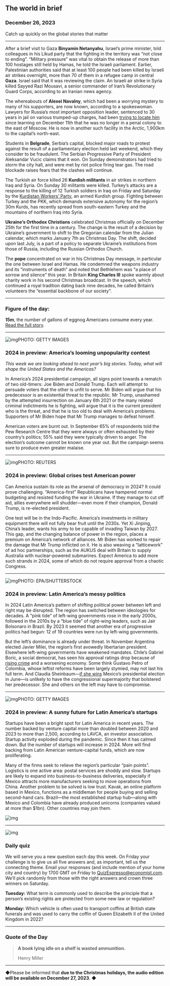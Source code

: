 ## The world in brief

### December 26, 2023

Catch up quickly on the global stories that matter



------



After a brief visit to Gaza **Binyamin Netanyahu**, Israel’s prime minister, told colleagues in his Likud party that the fighting in the territory was “not close to ending”. “Military pressure” was vital to obtain the release of more than 100 hostages still held by Hamas, he told the Israeli parliament. Earlier, Palestinian authorities said that at least 100 people had been killed by Israeli air strikes overnight, more than 70 of them in a refugee camp in central **Gaza**. Israel said that it was reviewing the claim. An Israeli air strike in Syria killed Sayyed Razi Mousavi, a senior commander of Iran’s Revolutionary Guard Corps, according to an Iranian news agency.

The whereabouts of **Alexei Navalny**, which had been a worrying mystery to many of his supporters, are now known, according to a spokeswoman. Lawyers for Russia’s most important opposition leader, sentenced to 30 years in jail on various trumped-up charges, had been [trying to locate him](https://www.economist.com/europe/2023/12/14/alexei-navalny-russias-opposition-leader-is-missing-in-the-gulag) since learning on December 11th that he was no longer in a penal colony to the east of Moscow. He is now in another such facility in the Arctic, 1,900km to the capital’s north-east.

Students in **Belgrade**, Serbia’s capital, blocked major roads to protest against the result of a parliamentary election held last weekend, which they consider to be fraudulent. The Serbian Progressive Party of President Aleksandar Vucic claims that it won. On Sunday demonstrators had tried to storm the city hall, and were met by riot police firing tear gas. The road blockade raises fears that the clashes will continue.

The Turkish air force killed 26 **Kurdish militants** in air strikes in northern Iraq and Syria. On Sunday 30 militants were killed. Turkey’s attacks are a response to the killing of 12 Turkish soldiers in Iraq on Friday and Saturday by the [Kurdistan Workers’ Party](https://www.economist.com/the-economist-explains/2022/06/28/what-is-the-pkk), an armed Kurdish group. Fighting between Turkey and the PKK, which demands extensive autonomy for the region’s 30m Kurds, has recently spread from south-eastern Turkey and the mountains of northern Iraq into Syria.

**Ukraine’s Orthodox Christians** celebrated Christmas officially on December 25th for the first time in a century. The change is the result of a decision by Ukraine’s government to shift to the Gregorian calendar from the Julian calendar, which marks January 7th as Christmas Day. The shift, decided upon last July, is a part of a policy to separate Ukraine’s institutions from those of Russia, including the Russian Orthodox Church.

The **pope** concentrated on war in his Christmas Day message, in particular the one between Israel and Hamas. He condemned the weapons industry and its “instruments of death” and noted that Bethlehem was “a place of sorrow and silence” this year. In Britain **King Charles III** spoke warmly about charity work in his second Christmas broadcast. In the speech, which continued a royal tradition dating back nine decades, he called Britain’s volunteers the “essential backbone of our society”.



------



### Figure of the day: 

**15m**, the number of gallons of eggnog Americans consume every year. [Read the full story](https://www.economist.com/culture/2023/12/15/for-a-christmas-drink-eggnog-does-not-have-a-heartwarming-history).



------



![img](https://niceboy.online/insight/public/Espresso/PHOTOS/20231223_dap356.jpg)PHOTO: GETTY IMAGES

### 2024 in preview: America’s looming unpopularity contest

*This week we are looking ahead to next year’s big stories. Today, what will shape the United States and the Americas?*

In America’s 2024 presidential campaign, all signs point towards a rematch of two old-timers: Joe Biden and Donald Trump. Each will attempt to persuade voters that the other is unfit to serve. Mr Biden will argue that his predecessor is an existential threat to the republic. Mr Trump, unashamed by the attempted insurrection on January 6th 2021 or the many related criminal indictments he is fighting, will argue that it is the current president who is the threat, and that he is too old to deal with America’s problems. Supporters of Mr Biden hope that Mr Trump manages to defeat himself.

American voters are burnt out. In September 65% of respondents told the Pew Research Centre that they were always or often exhausted by their country’s politics; 55% said they were typically driven to anger. The election’s outcome cannot be known one year out. But the campaign seems sure to produce even greater malaise.



------



![img](https://niceboy.online/insight/public/Espresso/PHOTOS/20231223_dap355.jpg)PHOTO: REUTERS

### 2024 in preview: Global crises test American power

Can America sustain its role as the arsenal of democracy in 2024? It could prove challenging. “America-first” Republicans have hampered normal budgeting and resisted funding the war in Ukraine. If they manage to cut off aid, allies everywhere will shudder—even more if their champion, Donald Trump, is re-elected president.

One test will be in the Indo-Pacific. America’s investments in military equipment there will not fully bear fruit until the 2030s. Yet Xi Jinping, China’s leader, wants his army to be capable of invading Taiwan by 2027. This gap, and the changing balance of power in the region, places a premium on America’s network of alliances. Mr Biden has worked to repair the damage that Mr Trump inflicted on it. He is also weaving a “latticework” of ad hoc partnerships, such as the AUKUS deal with Britain to supply Australia with nuclear-powered submarines. Expect America to add more such strands in 2024, some of which do not require approval from a chaotic Congress.



------



![img](https://niceboy.online/insight/public/Espresso/PHOTOS/20231223_dap333.jpg)PHOTO: EPA/SHUTTERSTOCK

### 2024 in preview: Latin America’s messy politics

In 2024 Latin America’s pattern of shifting political power between left and right may be disrupted. The region has switched between ideologies for decades. A “pink tide” of left-wing governments rose in the early 2000s, followed in the 2010s by a “blue tide” of right-wing leaders, such as Jair Bolsonaro in Brazil. By 2023 it seemed that another era of progressive politics had begun: 12 of 19 countries were run by left-wing governments.

But the left’s dominance is already under threat. In November Argentina elected Javier Milei, the region’s first avowedly libertarian president. Elsewhere left-wing governments have weakened mandates. Chile’s Gabriel Boric, a social democrat, has seen his approval ratings drop because of [rising crime](https://www.economist.com/the-americas/2023/11/02/gang-violence-is-spreading-across-latin-america) and a worsening economy. Some think Gustavo Petro of Colombia, whose leftist reforms have been largely stymied, may not last his full term. And Claudia Sheinbaum—[if she wins](https://www.economist.com/the-world-ahead/2023/11/13/mexico-will-elect-its-first-female-president) Mexico’s presidential election in June—is unlikely to have the congressional supermajority that bolstered her predecessor. She and others on the left may have to compromise.



------



![img](https://niceboy.online/insight/public/Espresso/PHOTOS/20231223_dap354.jpg)PHOTO: GETTY IMAGES

### 2024 in preview: A sunny future for Latin America’s startups

Startups have been a bright spot for Latin America in recent years. The number backed by venture capital more than doubled between 2020 and 2023 to more than 2,500, according to LAVCA, an investor association. Startup activity exploded during the pandemic. Since then it has calmed down. But the number of startups will increase in 2024. More will find backing from Latin American venture-capital funds, which are now proliferating.

Many of the firms seek to relieve the region’s particular “pain points”. Logistics is one active area: postal services are shoddy and slow. Startups are likely to expand into business-to-business deliveries, especially if Mexico attracts more manufacturers seeking to move operations from China. Another problem to be solved is low trust. Kavak, an online platform based in Mexico, functions as a middleman for people buying and selling second-hand cars. Brazil—the most established startup hub—along with Mexico and Colombia have already produced unicorns (companies valued at more than $1bn). Other countries may join them.

![img](https://niceboy.online/insight/public/Espresso/PHOTOS/20231226_DAC629.jpg)



------



![img](https://niceboy.online/insight/public/Espresso/PHOTOS/QuizEspresso_3.jpeg)

### Daily quiz

We will serve you a new question each day this week. On Friday your challenge is to give us all five answers and, as important, tell us the connecting theme. Email your responses (and include mention of your home city and country) by 1700 GMT on Friday to [QuizEspresso@economist.com](https://mail.google.com/mail/?view=cm&fs=1&tf=1&to=QuizEspresso@economist.com). We’ll pick randomly from those with the right answers and crown three winners on Saturday.

**Tuesday:** What term is commonly used to describe the principle that a person’s existing rights are protected from some new law or regulation?

**Monday:** Which vehicle is often used to transport coffins at British state funerals and was used to carry the coffin of Queen Elizabeth II of the United Kingdom in 2022?



------



### Quote of the Day

> **A book lying idle on a shelf is wasted ammunition.**
>
> Henry Miller



------

◆Please be informed that **due to the Christmas holidays, the audio edition will be available on December 27, 2023**. ◆

